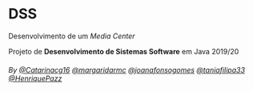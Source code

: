 # DSS
Desenvolvimento de um *Media Center*

Projeto de **Desenvolvimento de Sistemas Software** em Java 2019/20

###### By [@Catarinacg16](https://github.com/Catarinacg16) [@margaridarmc](https://github.com/margaridarmc) [@joanafonsogomes]( https://github.com/joanafonsogomes) [@taniafilipa33]( https://github.com/taniafilipa33) [@HenriquePazz](https://github.com/HenriquePazz)

